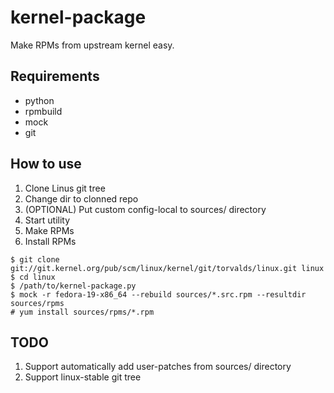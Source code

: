 kernel-package
==============

Make RPMs from upstream kernel easy.

Requirements
------------

* python
* rpmbuild
* mock
* git

How to use
----------

1. Clone Linus git tree
2. Change dir to clonned repo
3. (OPTIONAL) Put custom config-local to sources/ directory
4. Start utility
5. Make RPMs
6. Install RPMs


```
$ git clone git://git.kernel.org/pub/scm/linux/kernel/git/torvalds/linux.git linux
$ cd linux
$ /path/to/kernel-package.py
$ mock -r fedora-19-x86_64 --rebuild sources/*.src.rpm --resultdir sources/rpms
# yum install sources/rpms/*.rpm
```

TODO
----

1. Support automatically add user-patches from sources/ directory
2. Support linux-stable git tree
